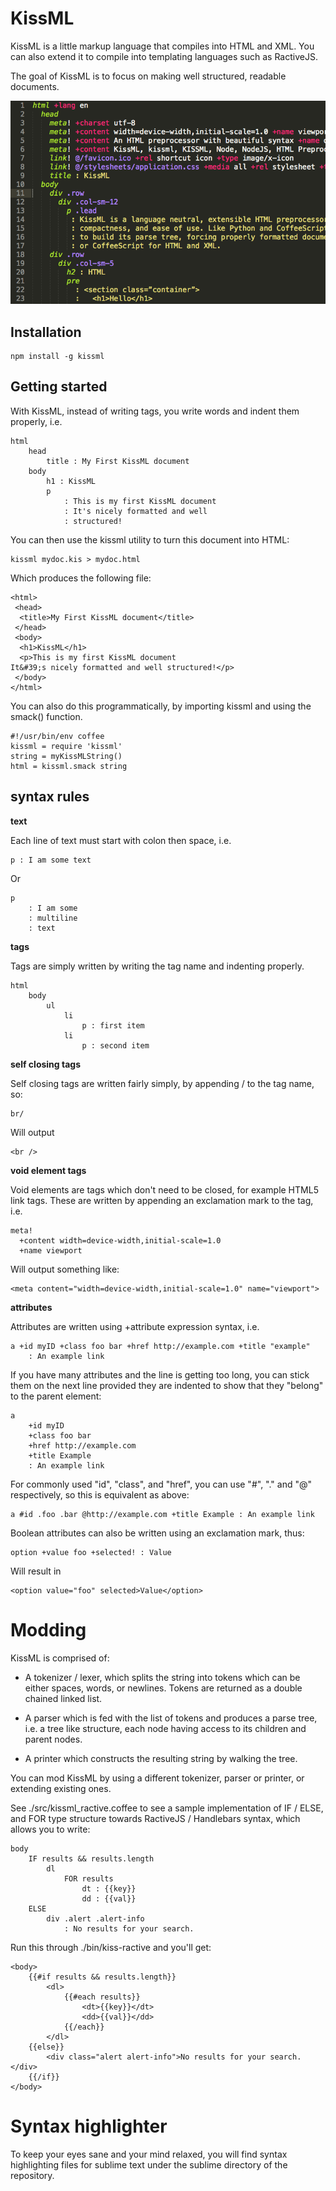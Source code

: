 KissML
======

KissML is a little markup language that compiles into HTML and XML. You can also extend it to compile into templating languages such as RactiveJS.

The goal of KissML is to focus on making well structured, readable documents.

![More sugar please](https://raw.githubusercontent.com/jhiver/kissml/master/examples/capture.png)

Installation
------------

	npm install -g kissml


Getting started
---------------

With KissML, instead of writing tags, you write words and indent them properly, i.e.

	html
		head
			title : My First KissML document
		body
			h1 : KissML
			p
				: This is my first KissML document
				: It's nicely formatted and well
				: structured!

You can then use the kissml utility to turn this document into HTML:

	kissml mydoc.kis > mydoc.html

Which produces the following file:

	<html>
	 <head>
	  <title>My First KissML document</title>
	 </head>
	 <body>
	  <h1>KissML</h1>
	  <p>This is my first KissML document
	It&#39;s nicely formatted and well structured!</p>
	 </body>
	</html>


You can also do this programmatically, by importing kissml and using the smack() function.

	#!/usr/bin/env coffee
	kissml = require 'kissml'
	string = myKissMLString()
	html = kissml.smack string


syntax rules
------------


**text**

Each line of text must start with colon then space, i.e.

	p : I am some text

Or

	p
		: I am some
		: multiline
		: text


**tags**

Tags are simply written by writing the tag name and indenting properly.

	html
		body
			ul
				li
					p : first item
				li
					p : second item


**self closing tags**

Self closing tags are written fairly simply, by appending / to the tag name, so:

	br/

Will output

	<br />


**void element tags**

Void elements are tags which don't need to be closed, for example HTML5 link tags. These are written by appending an exclamation mark to the tag, i.e.

	meta!
	  +content width=device-width,initial-scale=1.0
	  +name viewport

Will output something like:

	<meta content="width=device-width,initial-scale=1.0" name="viewport">


**attributes**

Attributes are written using +attribute expression syntax, i.e.

	a +id myID +class foo bar +href http://example.com +title "example"
		: An example link

If you have many attributes and the line is getting too long, you can stick them on the next line provided they are indented to show that they "belong" to the parent element:

	a
		+id myID
		+class foo bar
		+href http://example.com
		+title Example
		: An example link

For commonly used "id", "class", and "href", you can use "#", "." and "@" respectively, so this is equivalent as above:
	
	a #id .foo .bar @http://example.com +title Example : An example link

Boolean attributes can also be written using an exclamation mark, thus:

	option +value foo +selected! : Value
	
Will result in

	<option value="foo" selected>Value</option>

Modding
========

KissML is comprised of:

* A tokenizer / lexer, which splits the string into tokens which can be either spaces, words, or newlines. Tokens are returned as a double chained linked list.

* A parser which is fed with the list of tokens and produces a parse tree, i.e. a tree like structure, each node having access to its children and parent nodes.

* A printer which constructs the resulting string by walking the tree.

You can mod KissML by using a different tokenizer, parser or printer, or extending existing ones.

See ./src/kissml_ractive.coffee to see a sample implementation of IF / ELSE, and FOR type structure towards RactiveJS / Handlebars syntax, which allows you to write:

	body
		IF results && results.length
			dl
				FOR results
					dt : {{key}}
					dd : {{val}}
		ELSE
			div .alert .alert-info
				: No results for your search.

Run this through ./bin/kiss-ractive and you'll get:

	<body>
		{{#if results && results.length}}
			<dl>
				{{#each results}}
					<dt>{{key}}</dt>
					<dd>{{val}}</dd>
				{{/each}}
			</dl>
		{{else}}
			<div class="alert alert-info">No results for your search.</div>
		{{/if}}
	</body>

Syntax highlighter
===============

To keep your eyes sane and your mind relaxed, you will find syntax highlighting files for sublime text under the sublime directory of the repository.